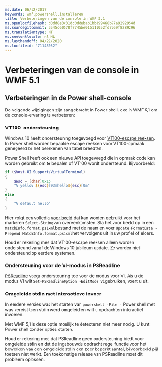 ```yaml
---
ms.date: 06/12/2017
keywords: wmf,powershell,installeren
title: Verbeteringen van de console in WMF 5.1
ms.openlocfilehash: d0dd8e3c31dc0ddebab1bb899468b77a9292954d
ms.sourcegitcommit: 6545c60578f7745be015111052fd7769f8289296
ms.translationtype: MT
ms.contentlocale: nl-NL
ms.lasthandoff: 04/22/2020
ms.locfileid: "71145052"
---
```

# <a name="console-improvements-in-wmf-51"></a>Verbeteringen van de console in WMF 5.1

## <a name="powershell-console-improvements"></a>Verbeteringen in de Power shell-console

De volgende wijzigingen zijn aangebracht in Power shell. exe in WMF 5,1 om de console-ervaring te verbeteren:

### <a name="vt100-support"></a>VT100-ondersteuning

Windows 10 heeft ondersteuning toegevoegd voor [VT100-escape reeksen](/windows/console/console-virtual-terminal-sequences).
In Power shell worden bepaalde escape reeksen voor VT100-opmaak genegeerd bij het berekenen van tabel breedten.

Power Shell heeft ook een nieuwe API toegevoegd die in opmaak code kan worden gebruikt om te bepalen of VT100 wordt ondersteund. Bijvoorbeeld:

```powershell
if ($host.UI.SupportsVirtualTerminal)
{
    $esc = [char]0x1b
    "A yellow ${esc}[93mhello${esc}[0m"
}
else
{
    "A default hello"
}
```

Hier volgt een volledig [voor beeld](https://gist.github.com/lzybkr/dcb973dccd54900b67783c48083c28f7) dat kan worden gebruikt voor het markeren `Select-String`van overeenkomsten. Sla het voor beeld op in een `MatchInfo.format.ps1xml`bestand met de naam en voer `Update-FormatData -Prepend MatchInfo.format.ps1xml`het vervolgens uit in uw profiel of elders.

Houd er rekening mee dat VT100-escape reeksen alleen worden ondersteund vanaf de Windows 10 jubileum update.
Ze worden niet ondersteund op eerdere systemen.

### <a name="vi-mode-support-in-psreadline"></a>Ondersteuning voor de VI-modus in PSReadline

[PSReadline](https://github.com/PowerShell/PSReadLine) voegt ondersteuning toe voor de modus voor VI. Als u de modus VI wilt `Set-PSReadlineOption -EditMode Vi`gebruiken, voert u uit.

### <a name="redirected-stdin-with-interactive-input"></a>Omgeleide stdin met interactieve invoer

In eerdere versies was het starten van `powershell -File -` Power shell met was vereist toen stdin werd omgeleid en wilt u opdrachten interactief invoeren.

Met WMF 5,1 is deze optie moeilijk te detecteren niet meer nodig. U kunt Power shell zonder opties starten.

Houd er rekening mee dat PSReadline geen ondersteuning biedt voor omgeleide stdin en dat de ingebouwde opdracht regel functie voor het bewerken van een omgeleide stdin een zeer beperkt aantal, bijvoorbeeld pijl toetsen niet werkt. Een toekomstige release van PSReadline moet dit probleem oplossen.